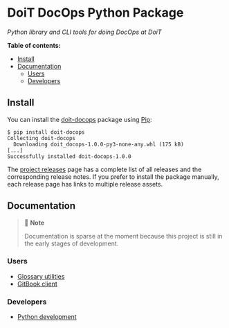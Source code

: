 # DoiT DocOps Python Package

_Python library and CLI tools for doing DocOps at DoiT_

**Table of contents:**

- [Install](#install)
- [Documentation](#documentation)
  - [Users](#users)
  - [Developers](#developers)

## Install

You can install the [doit-docops][pypi-project] package using [Pip][pip]:

```console
$ pip install doit-docops
Collecting doit-docops
  Downloading doit_docops-1.0.0-py3-none-any.whl (175 kB)
[...]
Successfully installed doit-docops-1.0.0
```

The [project releases][releases] page has a complete list of all releases and
the corresponding release notes. If you prefer to install the package manually,
each release page has links to multiple release assets.

## Documentation

> 📝 **Note**
>
> Documentation is sparse at the moment because this project is still in the
> early stages of development.

### Users

- [Glossary utilities][user-gloss]
- [GitBook client][user-gitbook]

### Developers

- [Python development][dev-python]

<!-- Link references go below this line, sorted ascending --->

[dev-python]: https://github.com/doitintl/docops-python/blob/main/docs/dev/python.md
[pip]: https://pip.pypa.io/en/stable/
[pypi-project]: https://pypi.org/project/ddoit-docops
[releases]: https://github.com/doitintl/docops-python/releases
[user-gitbook]: https://github.com/doitintl/docops-python/blob/main/docs/user/gitbook.md
[user-gloss]: https://github.com/doitintl/docops-python/blob/main/docs/user/gloss.md
